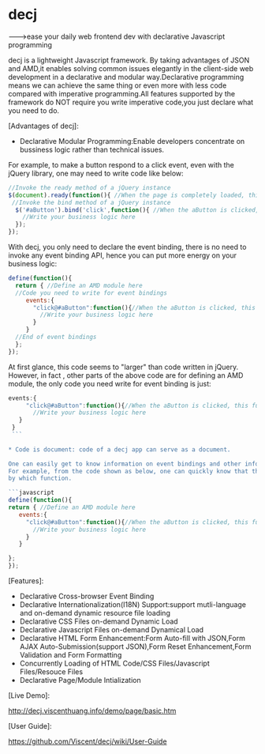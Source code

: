 decj
====

--->ease your daily web frontend dev with declarative Javascript programming

decj is a lightweight Javascript framework. By taking advantages of JSON and AMD,it enables solving common issues elegantly
in the client-side web development in a declarative and modular way.Declarative programming means we can achieve the same 
thing or even more with less code compared with imperative programming.All features supported by the framework do NOT 
require you write imperative code,you just declare what you need to do.

[Advantages of decj]:
* Declarative Modular Programming:Enable developers concentrate on bussiness logic rather than technical issues.

 For example, to make a button respond to a click event, even with the jQuery library, one may need to write code like below:
 ```javascript
 //Invoke the ready method of a jQuery instance
 $(document).ready(function(){ //When the page is completely loaded, this function will be invoked.
  //Invoke the bind method of a jQuery instance
   $('#aButton').bind('click',function(){ //When the aButton is clicked, this function will be invoked.
     //Write your business logic here
   });
 });
 ```
 
 With decj, you only need to declare the event binding, there is no need to invoke any event binding API, hence you can put more
 energy on your business logic:
 ```javascript
 define(function(){ 
   return { //Define an AMD module here
   //Code you need to write for event bindings
      events:{
        "click@#aButton":function(){//When the aButton is clicked, this function will be invoked.
          //Write your business logic here
        }
      }
   //End of event bindings
   };
 });
 ```  
  At first glance, this code seems to "larger" than code written in jQuery. However, in fact , other parts of the above code
  are for defining an AMD module, the only code you need write for event binding is just:
   ```javascript
   events:{
        "click@#aButton":function(){//When the aButton is clicked, this function will be invoked.
          //Write your business logic here
      }
    }
    ```  
      
* Code is document: code of a decj app can serve as a document.

  One can easily get to know information on event bindings and other information from decj app code.
  For example, from the code shown as below, one can quickly know that the click event of button aButton is handled
  by which function.

 ```javascript
 define(function(){ 
   return { //Define an AMD module here
      events:{
        "click@#aButton":function(){//When the aButton is clicked, this function will be invoked.
          //Write your business logic here
        }
      }
   
   };
 });
 ```   

[Features]:

* Declarative Cross-browser Event Binding
* Declarative Internationalization(I18N) Support:support mutli-language and on-demand dynamic resource file loading
* Declarative CSS Files on-demand Dynamic Load
* Declarative Javascript Files on-demand Dynamical Load
* Declarative HTML Form Enhancement:Form Auto-fill with JSON,Form AJAX Auto-Submission(support JSON),Form Reset Enhancement,Form Validation and Form Formatting
* Concurrently Loading of HTML Code/CSS Files/Javascript Files/Resouce Files
* Declarative Page/Module Intialization

[Live Demo]:

http://decj.viscenthuang.info/demo/page/basic.htm

[User Guide]:

https://github.com/Viscent/decj/wiki/User-Guide
